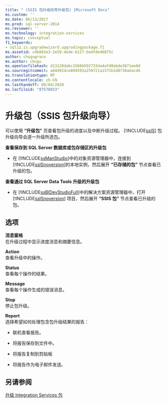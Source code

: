```yaml
---
title: " (SSIS 包升级向导升级包) |Microsoft Docs"
ms.custom: ''
ms.date: 06/13/2017
ms.prod: sql-server-2014
ms.reviewer: ''
ms.technology: integration-services
ms.topic: conceptual
f1_keywords:
- sql12.is.upgradewizard.upgradingpackage.f1
ms.assetid: cdb842e3-2e59-4ede-b127-be4fde46875c
author: chugugrace
ms.author: chugu
ms.openlocfilehash: d13228dabc1566b592733da4afd8ebde3671ee0d
ms.sourcegitcommit: ad4d92dce894592a259721a1571b1d8736abacdb
ms.translationtype: MT
ms.contentlocale: zh-CN
ms.lasthandoff: 08/04/2020
ms.locfileid: "87578933"
---
```

# <a name="upgrading-the-packages-ssis-package-upgrade-wizard"></a>升级包（SSIS 包升级向导）
  可以使用 **“升级包”** 页查看包升级的进度以及中断升级过程。 [!INCLUDE[ssIS](../includes/ssis-md.md)] 包升级向导会逐一升级所选包。  
  
 **查看保存到 SQL Server 数据库或包存储区的升级包**  
  
-   在 [!INCLUDE[ssManStudio](../includes/ssmanstudio-md.md)]中的对象资源管理器中，连接到 [!INCLUDE[ssISnoversion](../includes/ssisnoversion-md.md)]的本地实例，然后展开 **“已存储的包”** 节点查看已升级的包。  
  
 **查看通过 SQL Server Data Tools 升级的升级包**  
  
-   在 [!INCLUDE[ssBIDevStudioFull](../includes/ssbidevstudiofull-md.md)]中的解决方案资源管理器中，打开 [!INCLUDE[ssISnoversion](../includes/ssisnoversion-md.md)] 项目，然后展开 **“SSIS 包”** 节点查看已升级的包。  
  
## <a name="options"></a>选项  
 **消息窗格**  
 在升级过程中显示进度消息和摘要信息。  
  
 **Action**  
 查看升级中的操作。  
  
 **Status**  
 查看每个操作的结果。  
  
 **Message**  
 查看每个操作生成的错误消息。  
  
 **Stop**  
 停止包升级。  
  
 **Report**  
 选择希望如何处理包含包升级结果的报告：  
  
-   联机查看报告。  
  
-   将报告保存到文件中。  
  
-   将报告复制到剪贴板  
  
-   将报告作为电子邮件发送。  
  
## <a name="see-also"></a>另请参阅  
 [升级 Integration Services 包](install-windows/upgrade-integration-services-packages.md)  
  
  
